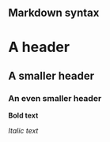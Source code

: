 <h2>Markdown syntax</h2>

# A header

## A smaller header

### An even smaller header


**Bold text**

*Italic text*
